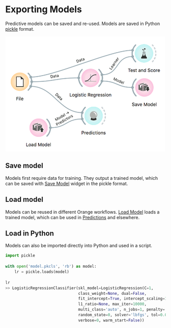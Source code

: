 # Exporting Models

Predictive models can be saved and re-used. Models are saved in Python [pickle](https://docs.python.org/3/library/pickle.html) format.

![](load-save-model.png)

## Save model

Models first require data for training. They output a trained model, which can be saved with [Save Model](../widgets/model/savemodel.md) widget in the pickle format.

## Load model

Models can be reused in different Orange workflows. [Load Model](../widgets/model/loadmodel.md) loads a trained model, which can be used in [Predictions](../widgets/evaluate/predictions.md) and elsewhere.

## Load in Python

Models can also be imported directly into Python and used in a script.

```python
import pickle

with open('model.pkcls', 'rb') as model:
    lr = pickle.loads(model)

lr
>> LogisticRegressionClassifier(skl_model=LogisticRegression(C=1,
                                class_weight=None, dual=False, 
                                fit_intercept=True, intercept_scaling=1.0, 
                                l1_ratio=None, max_iter=10000, 
                                multi_class='auto', n_jobs=1, penalty='l2', 
                                random_state=0, solver='lbfgs', tol=0.0001, 
                                verbose=0, warm_start=False))
```
